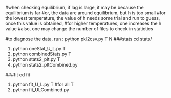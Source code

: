 


#when checking equilibrium, if lag is large, it may be because the equilibrium is far
#or, the data are around equilibrium, but h is too small
#for the lowest temperature, the value of h needs some trial and run to guess, once this value is obtained,
#for higher temperatures, one increases the h value
#also, one may change the number of files to check in statictics

#to diagnose the data, run :
python pkl2csv.py T N
###stats
cd stats/
1. python oneStat_U_L.py T
2. python combinedStats.py T
3. python stats2_plt.py T
4. python stats2_pltCombined.py

###fit
cd fit
1. python fit_U_L.py T  #for all T
2. python fit_ULCombined.py